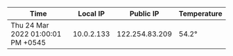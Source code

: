 | Time     | Local IP | Public IP | Temperature |
| ----------- | ----------- | ----------- | ----------- |
| Thu 24 Mar 2022 01:00:01 PM +0545      | 10.0.2.133     | 122.254.83.209  | 54.2° |
